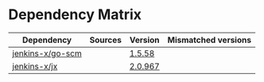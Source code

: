 # Dependency Matrix

Dependency | Sources | Version | Mismatched versions
---------- | ------- | ------- | -------------------
[jenkins-x/go-scm](https://github.com/jenkins-x/go-scm) |  | [1.5.58]() | 
[jenkins-x/jx](https://github.com/jenkins-x/jx) |  | [2.0.967](https://github.com/jenkins-x/jx/releases/tag/v2.0.967) | 
